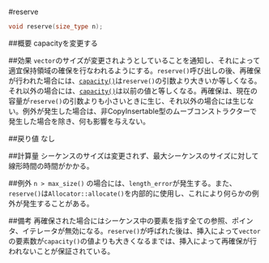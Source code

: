 #reserve
```cpp
void reserve(size_type n);
```

##概要
capacityを変更する

##効果
`vector`のサイズが変更されようとしていることを通知し、それによって適宜保持領域の確保を行なわれるようにする。`reserve()`呼び出しの後、再確保が行われた場合には、[`capacity()`](./capacity.md)は`reserve()`の引数より大きいか等しくなる。それ以外の場合には、[`capacity()`](./capacity.md)は以前の値と等しくなる。再確保は、現在の容量が`reserve()`の引数よりも小さいときに生じ、それ以外の場合には生じない。例外が発生した場合は、非CopyInsertable型のムーブコンストラクターで発生した場合を除き、何も影響を与えない。


##戻り値
なし


##計算量
シーケンスのサイズは変更されず、最大シーケンスのサイズに対して線形時間の時間がかかる。


##例外
`n > max_size()` の場合には、`length_error`が発生する。また、`reserve()`は`Allocator::allocate()`を内部的に使用し、これにより何らかの例外が発生することがある。


##備考
再確保された場合にはシーケンス中の要素を指す全ての参照、ポインタ、イテレータが無効になる。`reserve()`が呼ばれた後は、挿入によって`vector`の要素数が`capacity()`の値よりも大きくなるまでは、挿入によって再確保が行われないことが保証されている。

